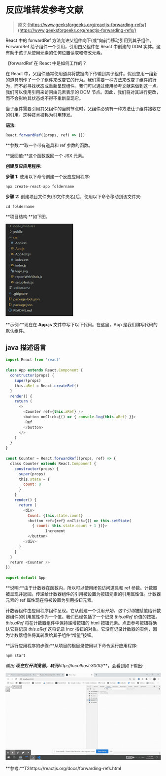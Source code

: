 # 反应堆转发参考文献

> 原文:[https://www.geeksforgeeks.org/reactjs-forwarding-refs/](https://www.geeksforgeeks.org/reactjs-forwarding-refs/)

React 中的 forwardRef 方法允许父组件向下(或“向前”)移动引用到其子组件。ForwardRef 给子组件一个引用，引用由父组件在 React 中创建的 DOM 实体。这有助于孩子从使用元素的任何位置读取和修改元素。

【forwardRef 在 React 中是如何工作的？

在 React 中，父组件通常使用道具将数据向下传输到其子组件。假设您用一组新的道具制作了一个子组件来改变它的行为。我们需要一种方法来改变子组件的行为，而不必寻找状态或重新呈现组件。我们可以通过使用参考文献来做到这一点。我们可以使用引用来访问由元素表示的 DOM 节点。因此，我们将对其进行更改，而不会影响其状态或不得不重新呈现它。

当子组件需要引用其父组件的当前节点时，父组件必须有一种方法让子组件接收它的引用。这种技术被称为引用转发。

**语法:**

```jsx
React.forwardRef((props, ref) => {})
```

**参数:**取一个带有道具和 ref 参数的函数。

**返回值:**这个函数返回一个 JSX 元素。

**创建反应应用程序:**

**步骤 1:** 使用以下命令创建一个反应应用程序:

```jsx
npx create-react-app foldername
```

**步骤 2:** 创建项目文件夹(即文件夹名)后，使用以下命令移动到该文件夹:

```jsx
cd foldername
```

**项目结构:**如下图。

![](img/a16ab304b0b5a4f9f8c577e51a2ca169.png)

**示例:**现在在 **App.js** 文件中写下以下代码。在这里，App 是我们编写代码的默认组件。

## java 描述语言

```jsx
import React from 'react'

class App extends React.Component {
  constructor(props) {
    super(props)
    this.aRef = React.createRef()
  }
  render() {
    return (
      <>
        <Counter ref={this.aRef} />
        <button onClick={() => { console.log(this.aRef) }}>
         Ref
        </button>
      </>
    )
  }
}

const Counter = React.forwardRef((props, ref) => {
  class Counter extends React.Component {
    constructor(props) {
      super(props)
      this.state = {
        count: 0
      }
    }
    render() {
      return (
        <div>
          Count: {this.state.count}
          <button ref={ref} onClick={() => this.setState(
            { count: this.state.count + 1 })}>
                  Increment
          </button>
        </div>
      )
    }
  }
  return <Counter />
})

export default App
```

**说明:**由于计数器在函数内，所以可以使用闭包访问道具和 ref 参数。计数器被呈现并返回。传递给计数器组件的引用被设置为按钮元素的引用属性值。计数器元素的 ref 属性现在将被设置为引用按钮元素。

计数器组件由应用程序组件呈现。它从创建一个引用*开始。这个引用*被赋值给计数器组件的引用属性作为一个值。我们已经包括了一个记录 *this.aRef* 价值的按钮。 *this.aRef* 将在计数器组件中保持递增按钮的 html 按钮元素。点击参考按钮将确认它将记录 *this.aRef* 这将记录 Incr 按钮的对象。它没有记录计数器的实例，因为计数器组件将其转发给其子组件“增量”按钮。

**运行应用程序的步骤:**从项目的根目录使用以下命令运行应用程序:

```jsx
npm start
```

**输出:**现在打开浏览器，转到***http://localhost:3000/***，会看到如下输出:

![](img/131ecd1afbdf55dd22d1e3d05e7ff40a.png)

**参考:**T2https://reactjs.org/docs/forwarding-refs.html